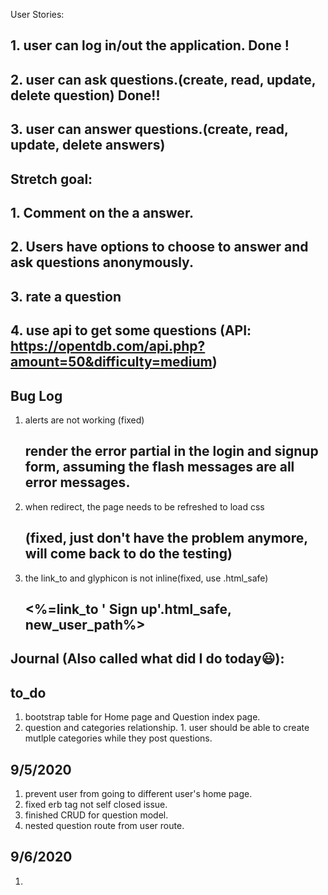 User Stories:

## 1. user can log in/out the application. Done !

## 2. user can ask questions.(create, read, update, delete question) Done!!

## 3. user can answer questions.(create, read, update, delete answers)


## Stretch goal:
## 1. Comment on the a answer.
## 2. Users have options to choose to answer and ask questions anonymously.
## 3. rate a question
## 4. use api to get some questions (API: https://opentdb.com/api.php?amount=50&difficulty=medium)


## Bug Log
1. alerts are not working (fixed)
    ## render the error partial in the login and signup form, assuming the flash messages are all error messages.

2. when redirect, the page needs to be refreshed to load css
    ## (fixed, just don't have the problem anymore, will come back to do the testing)

3. the link_to and glyphicon is not inline(fixed, use .html_safe)
    ## <%=link_to '<i class="glyphicon glyphicon-user"></i> Sign up'.html_safe, new_user_path%>


## Journal (Also called what did I do today😃):

## to_do
1. bootstrap table for Home page and Question index page.
2. question and categories relationship.
        1. user should be able to create mutlple categories while they post questions.

## 9/5/2020
1. prevent user from going to different user's home page.
2. fixed erb tag not self closed issue.
3. finished CRUD for question model.
4. nested question route from user route.

## 9/6/2020
1.
